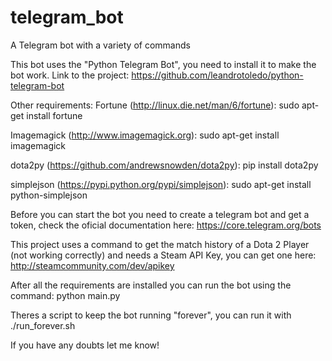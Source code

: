 # telegram_bot

A Telegram bot with a variety of commands

This bot uses the "Python Telegram Bot", you need to install it to make the bot work.
Link to the project:
https://github.com/leandrotoledo/python-telegram-bot

Other requirements:
Fortune (http://linux.die.net/man/6/fortune):
sudo apt-get install fortune

Imagemagick (http://www.imagemagick.org):
sudo apt-get install imagemagick

dota2py (https://github.com/andrewsnowden/dota2py):
pip install dota2py

simplejson (https://pypi.python.org/pypi/simplejson):
sudo apt-get install python-simplejson

Before you can start the bot you need to create a telegram bot and get a token, check the oficial documentation here:
https://core.telegram.org/bots

This project uses a command to get the match history of a Dota 2 Player (not working correctly) and needs a Steam API Key, you can get one here:
http://steamcommunity.com/dev/apikey

After all the requirements are installed you can run the bot using the command:
python main.py

Theres a script to keep the bot running "forever", you can run it with ./run_forever.sh

If you have any doubts let me know!
